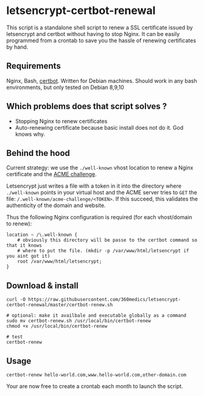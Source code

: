 # letsencrypt-certbot-renewal

This script is a standalone shell script to renew a SSL certificate issued by letsencrypt and certbot without having to stop Nginx. It can be easily programmed from a crontab to save you the hassle of renewing certificates by hand.

## Requirements

Nginx, Bash, [certbot](https://certbot.eff.org/). Written for Debian machines. Should work in any bash environments, but only tested on Debian 8,9,10

## Which problems does that script solves ?

- Stopping Nginx to renew certificates
- Auto-renewing certificate because basic install does not do it. God knows why.

## Behind the hood

Current strategy: we use the `./well-known` vhost location to renew a Nginx certificate and the [ACME challenge](https://letsencrypt.org/docs/challenge-types/).

Letsencrypt just writes a file with a token in it into the directory where `./well-known` points in your virtual host and the ACME server tries to `GET` the file: `/.well-known/acme-challenge/<TOKEN>`. If this succeed, this validates the authenticity of the domain and website.

Thus the following Nginx configuration is required (for each vhost/domain to renew): 

```
location ~ /\.well-known {
    # obviously this directory will be passe to the certbot command so that it knows
    # where to put the file. (mkdir -p /var/www/html/letsencrypt if you aint got it)
    root /var/www/html/letsencrypt;
}
```

## Download & install

```
curl -O https://raw.githubusercontent.com/360medics/letsencrypt-certbot-renewal/master/certbot-renew.sh

# optional: make it availbale and executable globally as a command
sudo mv certbot-renew.sh /usr/local/bin/certbot-renew
chmod +x /usr/local/bin/certbot-renew

# test
certbot-renew
```

## Usage

```
certbot-renew hello-world.com,www.hello-world.com,other-domain.com
```

Your are now free to create a crontab each month to launch the script.


